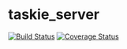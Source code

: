 # taskie_server
[![Build Status](https://travis-ci.com/Antoxerrr/taskie_server.svg?branch=master)](https://travis-ci.com/Antoxerrr/taskie_server)
[![Coverage Status](https://coveralls.io/repos/github/Antoxerrr/taskie_server/badge.svg?branch=master)](https://coveralls.io/github/Antoxerrr/taskie_server?branch=master)